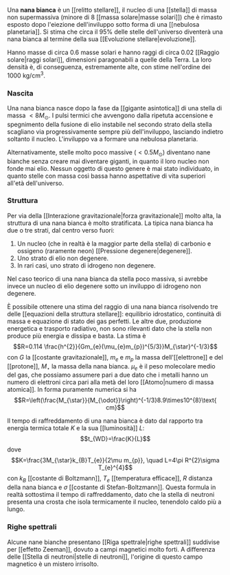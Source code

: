 Una **nana bianca** è un [[relitto stellare]], il nucleo di una [[stella]] di massa non supermassiva (minore di 8 [[massa solare|masse solari]]) che è rimasto esposto dopo l'eiezione dell'inviluppo sotto forma di una [[nebulosa planetaria]]. Si stima che circa il 95% delle stelle dell'universo diventerà una nana bianca al termine della sua [[Evoluzione stellare|evoluzione]].

Hanno masse di circa 0.6 masse solari e hanno raggi di circa 0.02 [[Raggio solare|raggi solari]], dimensioni paragonabili a quelle della Terra. La loro densità è, di conseguenza, estremamente alte, con stime nell'ordine dei 1000 kg/cm$^{3}$.
### Nascita
Una nana bianca nasce dopo la fase da [[gigante asintotica]] di una stella di massa $<8M_{\odot}$. I pulsi termici che avvengono dalla ripetuta accensione e spegnimento della fusione di elio instabile nel secondo strato della stella scagliano via progressivamente sempre più dell'inviluppo, lasciando indietro soltanto il nucleo. L'inviluppo va a formare una nebulosa planetaria.

Alternativamente, stelle molto poco massive ($<0.5M_{\odot}$) diventano nane bianche senza creare mai diventare giganti, in quanto il loro nucleo non fonde mai elio. Nessun oggetto di questo genere è mai stato individuato, in quanto stelle con massa così bassa hanno aspettative di vita superiori all'età dell'universo.
### Struttura
Per via della [[Interazione gravitazionale|forza gravitazionale]] molto alta, la struttura di una nana bianca è molto stratificata. La tipica nana bianca ha due o tre strati, dal centro verso fuori:
1. Un nucleo (che in realtà è la maggior parte della stella) di carbonio e ossigeno (raramente neon) [[Pressione degenere|degenere]].
2. Uno strato di elio non degenere.
3. In rari casi, uno strato di idrogeno non degenere.

Nel caso teorico di una nana bianca da stella poco massiva, si avrebbe invece un nucleo di elio degenere sotto un inviluppo di idrogeno non degenere.

È possibile ottenere una stima del raggio di una nana bianca risolvendo tre delle [[equazioni della struttura stellare]]: equilibrio idrostatico, continuità di massa e equazione di stato dei gas perfetti. Le altre due, produzione energetica e trasporto radiativo, non sono rilevanti dato che la stella non produce più energia e dissipa e basta. La stima è
$$R=0.114 \frac{h^{2}}{Gm_{e}(\mu_{e}m_{p})^{5/3}}M_{\star}^{-1/3}$$
con $G$ la [[costante gravitazionale]], $m_{e}$ e $m_{p}$ la massa dell'[[elettrone]] e del [[protone]], $M_{\star}$ la massa della nana bianca. $\mu_{e}$ è il peso molecolare medio del gas, che possiamo assumere pari a due dato che i metalli hanno un numero di elettroni circa pari alla metà del loro [[Atomo|numero di massa atomica]]. In forma puramente numerica si ha
$$R=\left(\frac{M_{\star}}{M_{\odot}}\right)^{-1/3}8.9\times10^{8}\text{ cm}$$

Il tempo di raffreddamento di una nana bianca è dato dal rapporto tra energia termica totale $K$ e la sua [[luminosità]] $L$:
$$t_{WD}=\frac{K}{L}$$
dove
$$K=\frac{3M_{\star}k_{B}T_{e}}{2\mu m_{p}}, \quad L=4\pi R^{2}\sigma T_{e}^{4}$$
con $k_{B}$ [[costante di Boltzmann]], $T_{e}$ [[temperatura efficace]], $R$ distanza della nana bianca e $\sigma$ [[costante di Stefan-Boltzmann]]. Questa formula in realtà sottostima il tempo di raffreddamento, dato che la stella di neutroni presenta una crosta che isola termicamente il nucleo, tenendolo caldo più a lungo.
### Righe spettrali
Alcune nane bianche presentano [[Riga spettrale|righe spettrali]] suddivise per [[effetto Zeeman]], dovuto a campi magnetici molto forti. A differenza delle [[Stella di neutroni|stelle di neutroni]], l'origine di questo campo magnetico è un mistero irrisolto.